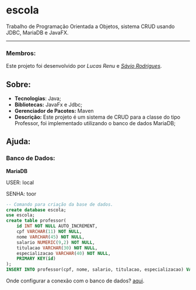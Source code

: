 # escola
Trabalho de Programação Orientada a Objetos, sistema CRUD usando JDBC, MariaDB e JavaFX.

---

### Membros:
Este projeto foi desenvolvido por *Lucas Renu* e *[Sávio Rodrigues](https://github.com/rodriguessavio)*.

## Sobre:
- **Tecnologias**: Java;
- **Bibliotecas:** JavaFx e Jdbc;
- **Gerenciador de Pacotes:** Maven
- **Descrição:** Este projeto é um sistema de CRUD para a classe do tipo Professor, foi implementado utilizando o banco de dados MariaDB;

## Ajuda:
### Banco de Dados:
**MariaDB**

USER: local

SENHA: toor


```sql
-- Comando para criação da base de dados.
create database escola;
use escola;
create table professor(
    id INT NOT NULL AUTO_INCREMENT,
    cpf VARCHAR(11) NOT NULL,
    nome VARCHAR(45) NOT NULL,
    salario NUMERIC(9,2) NOT NULL,
    titulacao VARCHAR(30) NOT NULL,
    especializacao VARCHAR(40) NOT NULL,
    PRIMARY KEY(id)
);
INSERT INTO professor(cpf, nome, salario, titulacao, especializacao) VALUES("01928374651", "Nananin Nananan", 3000.00, "Bacharel", "Física");
```

Onde configurar a conexão com o banco de dados? [aqui](./src/main/java/com/utils/ProfessorDAO.java).
